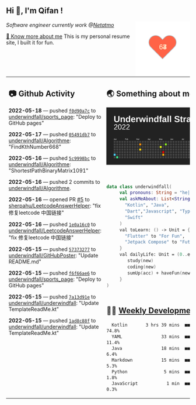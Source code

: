 <h2> Hi 👋, I'm Qifan ! </h2>
<a href="https://github.com/underwindfall/iBeats"><img align="right" width="150px" src="https://raw.githubusercontent.com/underwindfall/iBeats/main/files/heart.svg"/></a>
<p><em>Software engineer currently work @<a href="https://www.netatmo.com">Netatmo</a></em></p>
<p><a href="https://qifanyang.com/resume" target="_blank"> 🔭 Know more about me</a> This is my personal resume site, I built it for fun.</p>
<table><tr><td valign="top" rowspan="2">

 ## 📷 Github Activity
 <!-- githubActivity starts -->
  **2022-05-18** — pushed [`f0d90a7c`](https://github.com/underwindfall/sports_page/commit/f0d90a7cf8646d0a7360b753fbf9d785d87248f4) to [underwindfall/sports_page](https://api.github.com/repos/underwindfall/sports_page): "Deploy to GitHub pages"

  **2022-05-17** — pushed [`05491db7`](https://github.com/underwindfall/Algorithme/commit/05491db76dd201c7b0cb06005bc1afc18815de20) to [underwindfall/Algorithme](https://api.github.com/repos/underwindfall/Algorithme): "FindKthNumber668"

  **2022-05-16** — pushed [`5c9998bc`](https://github.com/underwindfall/Algorithme/commit/5c9998bc9a49ec2343dec68e56d4adb073028c0a) to [underwindfall/Algorithme](https://api.github.com/repos/underwindfall/Algorithme): "ShortestPathBinaryMatrix1091"

  **2022-05-16** — pushed 2 commits to [underwindfall/Algorithme](https://api.github.com/repos/underwindfall/Algorithme).

  **2022-05-16** — opened PR [#5](https://api.github.com/repos/sherpahu/LeetcodeAnswerHelper/pulls/5) to [sherpahu/LeetcodeAnswerHelper](https://api.github.com/repos/sherpahu/LeetcodeAnswerHelper): "fix 修复leetcode 中国链接"

  **2022-05-16** — pushed [`1e0a16c0`](https://github.com/underwindfall/LeetcodeAnswerHelper/commit/1e0a16c08e00b91f05407145f4341ee3f60f6ebb) to [underwindfall/LeetcodeAnswerHelper](https://api.github.com/repos/underwindfall/LeetcodeAnswerHelper): "fix 修复leetcode 中国链接"

  **2022-05-15** — pushed [`57373277`](https://github.com/underwindfall/GitHubPoster/commit/57373277dd865765d0937c19ecba16ea29a47e3a) to [underwindfall/GitHubPoster](https://api.github.com/repos/underwindfall/GitHubPoster): "Update README.md"

  **2022-05-15** — pushed [`f6f66ae6`](https://github.com/underwindfall/sports_page/commit/f6f66ae6c4ba38558b53fe37a0fbafc073d2f789) to [underwindfall/sports_page](https://api.github.com/repos/underwindfall/sports_page): "Deploy to GitHub pages"

  **2022-05-15** — pushed [`7a13d91e`](https://github.com/underwindfall/underwindfall/commit/7a13d91ea1c516b71907c1ec8540c5d4cafc5419) to [underwindfall/underwindfall](https://api.github.com/repos/underwindfall/underwindfall): "Update TemplateReadMe.kt"

  **2022-05-15** — pushed [`1ad8c88f`](https://github.com/underwindfall/underwindfall/commit/1ad8c88f9fbf1b451352d78a115191362e5f5074) to [underwindfall/underwindfall](https://api.github.com/repos/underwindfall/underwindfall): "Update TemplateReadMe.kt"
 <!-- githubActivity ends -->
 </td><td valign="top">

 ## 🌏 Something about me
 <!-- profile starts -->
 <a href="https://github.com/underwindfall" width="100%">
   <img src="https://github.com/underwindfall/GitHubPoster/blob/main/examples/strava.svg"/>
 </a>
 <br/>
 <br/>
 <br/>

 ```kotlin
 data class underwindfall(
      val pronouns: String = "he|him",
      val askMeAbout: List<String> = listOf(
        "Kotlin", "Java",
        "Dart","Javascript", "Typescript",
        "Swift"
      )
      val toLearn: () -> Unit = {
        "Flutter" to "For Fun",
        "Jetpack Compose" to "Future"
      }
      val dailyLife: Unit = (0..end).reduce { acc, new ->
         study(new)
         coding(new)
         sumUp(acc) + haveFun(new)
      }
 )
 ```
 <!-- profile ends -->
 </td></tr><tr><td valign="top">

 ## 🏊‍♂️ <a href="https://gist.github.com/underwindfall/377ee88ba1fabd1e93516e48ca9c61eb" target="_blank">Weekly Development Breakdown</a>
  <!-- codeTime starts -->
  ```text
    Kotlin       3 hrs 39 mins  ■■■■■■■■■■■■■■■■■■■■■▥□□  74.8%
    YAML               33 mins  ■■■■■■◱□□□□□□□□□□□□□□□□□  11.4%
    Java               18 mins  ■■■■■□□□□□□□□□□□□□□□□□□□   6.4%
    Markdown           15 mins  ■■■■▦□□□□□□□□□□□□□□□□□□□   5.3%
    Python              5 mins  ■■■■□□□□□□□□□□□□□□□□□□□□   1.8%
    JavaScript           1 min  ■■■▥□□□□□□□□□□□□□□□□□□□□   0.3%
  ```
  <!-- codeTime starts -->
  </td></tr></table>